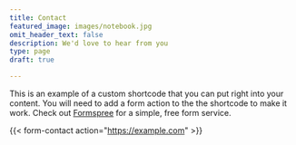 ```yaml
---
title: Contact
featured_image: images/notebook.jpg
omit_header_text: false
description: We'd love to hear from you
type: page
draft: true

---
```

This is an example of a custom shortcode that you can put right into your content. You will need to add a form action to the the shortcode to make it work. Check out [Formspree](https://formspree.io/) for a simple, free form service. 

{{< form-contact action="https://example.com"  >}}